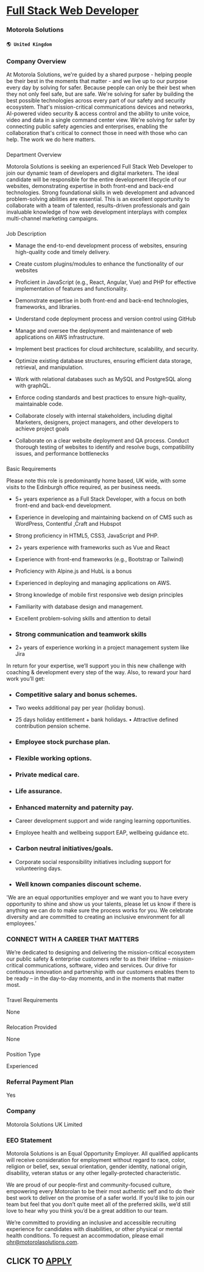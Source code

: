 # [Full Stack Web Developer](https://www.remotewlb.com/apply/full-stack-web-developer-52804)  
### Motorola Solutions  
#### `🌎 United Kingdom`  

### Company Overview

At Motorola Solutions, we're guided by a shared purpose - helping people be their best in the moments that matter - and we live up to our purpose every day by solving for safer. Because people can only be their best when they not only feel safe, but are safe. We're solving for safer by building the best possible technologies across every part of our safety and security ecosystem. That's mission-critical communications devices and networks, AI-powered video security & access control and the ability to unite voice, video and data in a single command center view. We're solving for safer by connecting public safety agencies and enterprises, enabling the collaboration that's critical to connect those in need with those who can help. The work we do here matters.

###  
Department Overview

Motorola Solutions is seeking an experienced Full Stack Web Developer to join our dynamic team of developers and digital marketers. The ideal candidate will be responsible for the entire development lifecycle of our websites, demonstrating expertise in both front-end and back-end technologies. Strong foundational skills in web development and advanced problem-solving abilities are essential. This is an excellent opportunity to collaborate with a team of talented, results-driven professionals and gain invaluable knowledge of how web development interplays with complex multi-channel marketing campaigns.

###  
Job Description

  * Manage the end-to-end development process of websites, ensuring high-quality code and timely delivery.

  * Create custom plugins/modules to enhance the functionality of our websites

  * Proficient in JavaScript (e.g., React, Angular, Vue) and PHP for effective implementation of features and functionality.

  * Demonstrate expertise in both front-end and back-end technologies, frameworks, and libraries.

  * Understand code deployment process and version control using GitHub

  * Manage and oversee the deployment and maintenance of web applications on AWS infrastructure.

  * Implement best practices for cloud architecture, scalability, and security.

  * Optimize existing database structures, ensuring efficient data storage, retrieval, and manipulation.

  * Work with relational databases such as MySQL and PostgreSQL along with graphQL.

  * Enforce coding standards and best practices to ensure high-quality, maintainable code.

  * Collaborate closely with internal stakeholders, including digital Marketers, designers, project managers, and other developers to achieve project goals

  * Collaborate on a clear website deployment and QA process. Conduct thorough testing of websites to identify and resolve bugs, compatibility issues, and performance bottlenecks

###  
Basic Requirements

Please note this role is predominantly home based, UK wide, with some visits to the Edinburgh office required, as per business needs.

  * 5+ years experience as a Full Stack Developer, with a focus on both front-end and back-end development.

  * Experience in developing and maintaining backend on of CMS such as WordPress, Contentful ,Craft and Hubspot

  * Strong proficiency in HTML5, CSS3, JavaScript and PHP.

  * 2+ years experience with frameworks such as Vue and React

  * Experience with front-end frameworks (e.g., Bootstrap or Tailwind)

  * Proficiency with Alpine.js and HubL is a bonus

  * Experienced in deploying and managing applications on AWS.

  * Strong knowledge of mobile first responsive web design principles

  * Familiarity with database design and management.

  * Excellent problem-solving skills and attention to detail

  * ### Strong communication and teamwork skills

  * 2+ years of experience working in a project management system like Jira

In return for your expertise, we’ll support you in this new challenge with coaching & development every step of the way. Also, to reward your hard work you’ll get:

  * ### Competitive salary and bonus schemes. 

  * Two weeks additional pay per year (holiday bonus). 

  * 25 days holiday entitlement + bank holidays. • Attractive defined contribution pension scheme. 

  * ### Employee stock purchase plan. 

  * ### Flexible working options. 

  * ### Private medical care. 

  * ### Life assurance. 

  * ### Enhanced maternity and paternity pay. 

  * Career development support and wide ranging learning opportunities. 

  * Employee health and wellbeing support EAP, wellbeing guidance etc. 

  * ### Carbon neutral initiatives/goals. 

  * Corporate social responsibility initiatives including support for volunteering days. 

  * ### Well known companies discount scheme. 

'We are an equal opportunities employer and we want you to have every opportunity to shine and show us your talents, please let us know if there is anything we can do to make sure the process works for you. We celebrate diversity and are committed to creating an inclusive environment for all employees.’

### CONNECT WITH A CAREER THAT MATTERS

We’re dedicated to designing and delivering the mission-critical ecosystem our public safety & enterprise customers refer to as their lifeline – mission-critical communications, software, video and services. Our drive for continuous innovation and partnership with our customers enables them to be ready – in the day-to-day moments, and in the moments that matter most.

###  
Travel Requirements

None

###  
Relocation Provided

None

###  
Position Type

Experienced

### Referral Payment Plan

Yes

### Company

Motorola Solutions UK Limited

### EEO Statement

Motorola Solutions is an Equal Opportunity Employer. All qualified applicants will receive consideration for employment without regard to race, color, religion or belief, sex, sexual orientation, gender identity, national origin, disability, veteran status or any other legally-protected characteristic.

We are proud of our people-first and community-focused culture, empowering every Motorolan to be their most authentic self and to do their best work to deliver on the promise of a safer world. If you’d like to join our team but feel that you don’t quite meet all of the preferred skills, we’d still love to hear why you think you’d be a great addition to our team.

We’re committed to providing an inclusive and accessible recruiting experience for candidates with disabilities, or other physical or mental health conditions. To request an accommodation, please email ohr@motorolasolutions.com.

  
## CLICK TO [APPLY](https://www.remotewlb.com/apply/full-stack-web-developer-52804)

